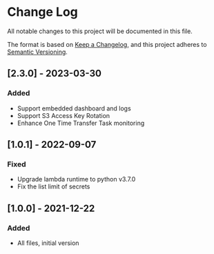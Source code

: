 # Change Log
All notable changes to this project will be documented in this file.

The format is based on [Keep a Changelog](https://keepachangelog.com/en/1.0.0/),
and this project adheres to [Semantic Versioning](https://semver.org/spec/v2.0.0.html).

## [2.3.0] - 2023-03-30
### Added
- Support embedded dashboard and logs
- Support S3 Access Key Rotation
- Enhance One Time Transfer Task monitoring

## [1.0.1] - 2022-09-07
### Fixed
- Upgrade lambda runtime to python v3.7.0
- Fix the list limit of secrets

## [1.0.0] - 2021-12-22
### Added
- All files, initial version
